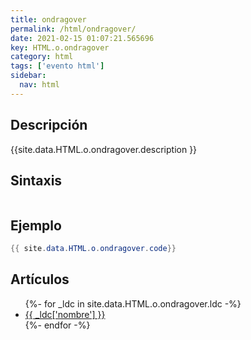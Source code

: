 ```yaml
---
title: ondragover
permalink: /html/ondragover/
date: 2021-02-15 01:07:21.565696
key: HTML.o.ondragover
category: html
tags: ['evento html']
sidebar: 
  nav: html
---
```


## Descripción
{{site.data.HTML.o.ondragover.description }}

## Sintaxis
~~~html
~~~

## Ejemplo
~~~java
{{ site.data.HTML.o.ondragover.code}}
~~~

## Artículos
<ul>
{%- for _ldc in site.data.HTML.o.ondragover.ldc -%}
   <li>
       <a href="{{_ldc['url'] }}">{{ _ldc['nombre'] }}</a>
   </li>
{%- endfor -%}
</ul>
